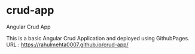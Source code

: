 # crud-app
Angular Crud App

This is a basic Angular Crud Application and deployed using GithubPages.
URL : https://rahulmehta0007.github.io/crud-app/

